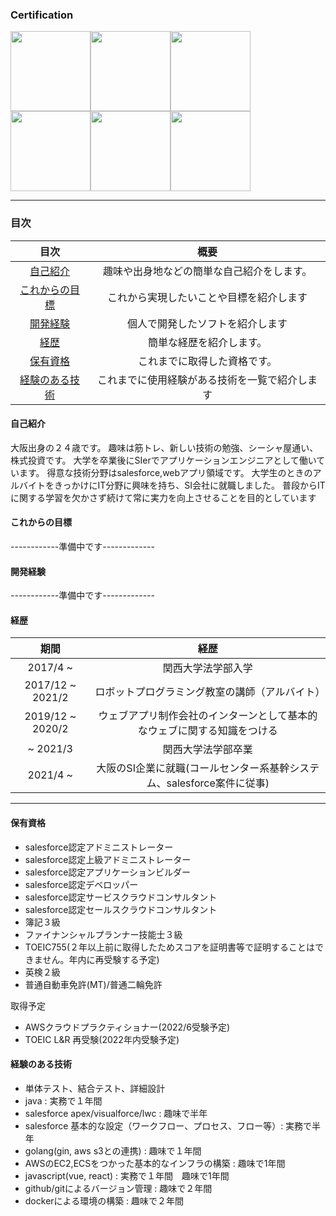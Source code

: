 ### Certification 
<img src="https://user-images.githubusercontent.com/56713064/170855323-2d659568-29e3-41b2-a479-51e39113c4d7.png" width=128 height=128 /><img src="https://user-images.githubusercontent.com/56713064/170855332-a16385f3-e0ab-497a-8cda-fa48c1cb6de5.png" width=128 height=128 /><img src="https://user-images.githubusercontent.com/56713064/170855334-8df86035-7eb4-4a40-8d0e-4899d6808c9d.png" width=128 height=128 /><img src="https://user-images.githubusercontent.com/56713064/170855338-cf424265-38c0-477e-9db8-e1d69259b1ee.png" width=128 height=128 /><img src="https://user-images.githubusercontent.com/56713064/170855343-2ffb91bd-fc11-4e52-8a29-4ee72e86b570.png" width=128 height=128 /><img src="https://user-images.githubusercontent.com/56713064/170855349-4d2d35e8-2097-4b9b-84a8-d8808f340eec.png" width=128 height=128 />

----
### 目次
|目次|概要|
|:---:|:---:|
|[自己紹介](#自己紹介)|趣味や出身地などの簡単な自己紹介をします。|
|[これからの目標](#これからの目標)|これから実現したいことや目標を紹介します|
|[開発経験](#開発経験)|個人で開発したソフトを紹介します|
|[経歴](#自己紹介)|簡単な経歴を紹介します。|
|[保有資格](#保有資格)|これまでに取得した資格です。|
|[経験のある技術](#経験のある技術)|これまでに使用経験がある技術を一覧で紹介します|

#### 自己紹介
大阪出身の２４歳です。
趣味は筋トレ、新しい技術の勉強、シーシャ屋通い、株式投資です。
大学を卒業後にSIerでアプリケーションエンジニアとして働いています。
得意な技術分野はsalesforce,webアプリ領域です。
大学生のときのアルバイトをきっかけにIT分野に興味を持ち、SI会社に就職しました。
普段からITに関する学習を欠かさず続けて常に実力を向上させることを目的としています

#### これからの目標
------------準備中です-------------

#### 開発経験
------------準備中です-------------

#### 経歴
|期間|経歴|
|:---:|:---:|
|2017/4 ~|関西大学法学部入学|
|2017/12 ~ 2021/2|ロボットプログラミング教室の講師（アルバイト）|
|2019/12 ~ 2020/2|ウェブアプリ制作会社のインターンとして基本的なウェブに関する知識をつける|
|~ 2021/3|関西大学法学部卒業|
|2021/4 ~|大阪のSI企業に就職(コールセンター系基幹システム、salesforce案件に従事)|

---
#### 保有資格
- salesforce認定アドミニストレーター
- salesforce認定上級アドミニストレーター
- salesforce認定アプリケーションビルダー
- salesforce認定デベロッパー
- salesforce認定サービスクラウドコンサルタント
- salesforce認定セールスクラウドコンサルタント
- 簿記３級
- ファイナンシャルプランナー技能士３級
- TOEIC755(２年以上前に取得したためスコアを証明書等で証明することはできません。年内に再受験する予定)
- 英検２級
- 普通自動車免許(MT)/普通二輪免許

取得予定
- AWSクラウドプラクティショナー(2022/6受験予定)
- TOEIC L&R 再受験(2022年内受験予定)

#### 経験のある技術
- 単体テスト、結合テスト、詳細設計
- java : 実務で１年間
- salesforce apex/visualforce/lwc : 趣味で半年
- salesforce 基本的な設定（ワークフロー、プロセス、フロー等）: 実務で半年
- golang(gin, aws s3との連携) : 趣味で１年間
- AWSのEC2,ECSをつかった基本的なインフラの構築 : 趣味で1年間
- javascript(vue, react) : 実務で１年間　趣味で1年間
- github/gitによるバージョン管理 : 趣味で２年間
- dockerによる環境の構築 : 趣味で２年間
